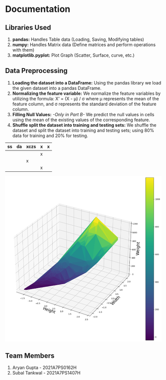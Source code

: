 # Documentation

## Libraries Used

  1. **pandas:** Handles Table data (Loading, Saving, Modifying tables)
  2. **numpy:** Handles Matrix data (Define matrices and perform operations with them)
  3. **matplotlib.pyplot:** Plot Graph (Scatter, Surface, curve, etc.)

## Data Preprocessing

  1. **Loading the dataset into a DataFrame:** Using the pandas library we load the given dataset into a pandas DataFrame.
  2. **Normalizing the feature variable:** We normalize the feature variables by utilizing the formula: X’ = (X - μ) / σ where μ represents the mean of the feature column, and σ represents the standard deviation of the feature column.
  3. **Filling Null Values:** *-Only in Part B-* We predict the null values in cells using the mean of the existing values of the corresponding feature.
  4. **Shuffle split the dataset into training and testing sets:** We shuffle the dataset and split the dataset into training and testing sets; using 80% data for training and 20% for testing.
  

| ss | da | xczs | x | x |
|----|----|------|---|---|
|    |    |      | x |   |
|    |    | x    |   |   |
|    |    |      | x |   |

![Alt text](image.png)

## Team Members

 1. Aryan Gupta - 2021A7PS0162H
 2. Subal Tankwal - 2021A7PS1407H
